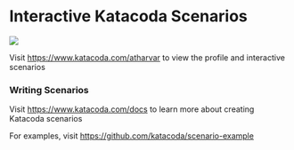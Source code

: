 # Interactive Katacoda Scenarios

[![](http://shields.katacoda.com/katacoda/atharvar/count.svg)](https://www.katacoda.com/atharvar "Get your profile on Katacoda.com")

Visit https://www.katacoda.com/atharvar to view the profile and interactive scenarios

### Writing Scenarios
Visit https://www.katacoda.com/docs to learn more about creating Katacoda scenarios

For examples, visit https://github.com/katacoda/scenario-example
